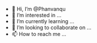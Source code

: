 - 👋 Hi, I’m @Phanvanqu
- 👀 I’m interested in ...
- 🌱 I’m currently learning ...
- 💞️ I’m looking to collaborate on ...
- 📫 How to reach me ...

<!---
Phanvanqu/Phanvanqu is a ✨ special ✨ repository because its `README.md` (this file) appears on your GitHub profile.
You can click the Preview link to take a look at your changes.
--->
